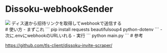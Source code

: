 # Dissoku-webhookSender
<img src="https://img.shields.io/badge/-Python-3776AB.svg?logo=python&style=plastic">
ディス速から招待リンクを取得してwebhookで送信する<br>
# 使い方
- まずこれ
```
pip install requests beautifulsoup4 python-dotenv
```
- 次に.envにwebhookのURLいれる
- 実行
```
python main.py
```
# 参考

https://github.com/tls-client/dissoku-invite-scraper/
